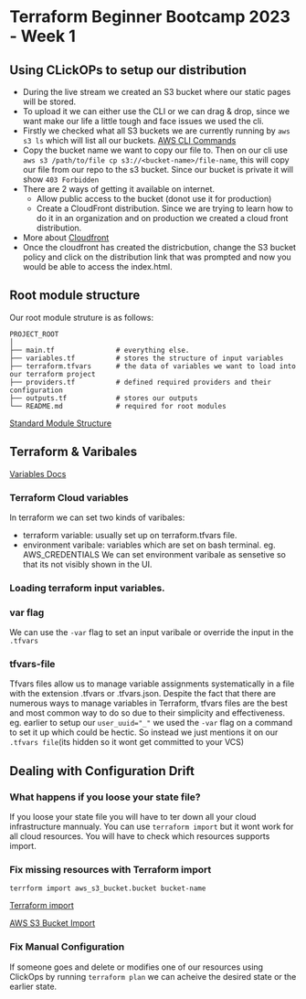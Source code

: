 # Terraform Beginner Bootcamp 2023 - Week 1

## Using CLickOPs to setup our distribution

- During the live stream we created an S3 bucket where our static pages will be stored. 
- To upload it we can either use the CLI or we can drag & drop, since we want make our life a little tough and face issues we used the cli. 
- Firstly we checked what all S3 buckets we are currently running by `aws s3 ls` which will list all our buckets. [AWS CLI Commands](https://docs.aws.amazon.com/cli/latest/reference/s3/)
- Copy the bucket name we want to copy our file to. Then on our cli use `aws s3 /path/to/file cp s3://<bucket-name>/file-name`, this will copy our file from our repo to the s3 bucket. Since our bucket is private it will show `403 Forbidden`
- There are 2 ways of getting it available on internet. 
    - Allow public access to the bucket (donot use it for production)
    - Create a CloudFront distribution. Since we are trying to learn how to do it in an organization and on production we created a cloud front distribution.     
- More about [Cloudfront](https://us-east-1.console.aws.amazon.com/cloudfront/v4/home?region=ap-south-1#/distributions)
- Once the cloudfront has created the districbution, change the S3 bucket policy and click on the distribution link that was prompted and now you would be able to access the index.html.

## Root module structure

Our root module struture is as follows: 
```
PROJECT_ROOT
│
├── main.tf               # everything else.
├── variables.tf          # stores the structure of input variables
├── terraform.tfvars      # the data of variables we want to load into our terraform project
├── providers.tf          # defined required providers and their configuration
├── outputs.tf            # stores our outputs
└── README.md             # required for root modules
```
[Standard Module Structure](https://developer.hashicorp.com/terraform/language/modules/develop/structure)


## Terraform & Varibales

[Variables Docs](https://developer.hashicorp.com/terraform/language/values/variables)

### Terraform Cloud variables

In terraform we can set two kinds of varibales:
- terraform variable: usually set up on terraform.tfvars file. 
- environment varibale: variables which are set on bash terminal. eg. AWS_CREDENTIALS 
We can set environment varibale as sensetive so that its not visibly shown in the UI.

### Loading terraform input variables. 

### var flag
We can use the `-var` flag to set an input varibale or override the input in the `.tfvars` 

### tfvars-file

Tfvars files allow us to manage variable assignments systematically in a file with the extension .tfvars or .tfvars.json. Despite the fact that there are numerous ways to manage variables in Terraform, tfvars files are the best and most common way to do so due to their simplicity and effectiveness.
eg. earlier to setup our `user_uuid="_"` we used the `-var` flag on a command to set it up which could be hectic. So instead we just mentions it on our `.tfvars file`(its hidden so it wont get committed to your VCS)

## Dealing with Configuration Drift

### What happens if you loose your state file?
If you loose your state file you will have to ter down all your cloud infrastructure mannualy. You can use  `terraform import` but it wont work for all cloud resources. You will have to check which resources supports import.    

### Fix missing resources with Terraform import

`terrform import aws_s3_bucket.bucket bucket-name`

[Terraform import](https://developer.hashicorp.com/terraform/language/import)

[AWS S3 Bucket Import](https://registry.terraform.io/providers/hashicorp/aws/latest/docs/resources/s3_bucket#import)

### Fix Manual Configuration

If someone goes and delete or modifies one of our resources using ClickOps by running `terraform plan` we can acheive the desired state or the earlier state. 